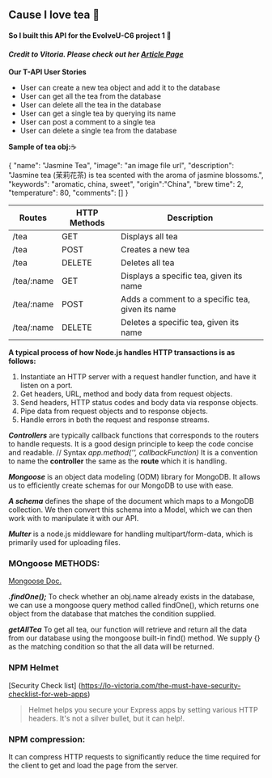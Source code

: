 ## Cause I love tea 🍵
#### So I built this API for the EvolveU-C6 project 1 🙋

#### ***Credit to Vitoria. Please check out her  [Article Page](https://lo-victoria.com/)*** 

**Our T-API User Stories**
* User can create a new tea object and add it to the database
* User can get all the tea from the database
* User can delete all the tea in the database
* User can get a single tea by querying its name
* User can post a comment to a single tea
* User can delete a single tea from the database


**Sample of tea obj:**☕

{
    "name": "Jasmine Tea",
    "image": "an image file url",
    "description": "Jasmine tea (茉莉花茶) is tea scented with the aroma of jasmine blossoms.",
    "keywords": "aromatic, china, sweet",
    "origin":"China",
    "brew time": 2,
    "temperature": 80,
    "comments": []
}

Routes     | HTTP Methods |	Description
-----------|--------------|-------------
/tea       | GET          |	Displays all tea
/tea       | POST         |	Creates a new tea
/tea       | DELETE       |	Deletes all tea
/tea/:name | GET          |	Displays a specific tea, given its name
/tea/:name | POST         |	Adds a comment to a specific tea, given its name
/tea/:name | DELETE       |	Deletes a specific tea, given its name

**A typical process of how Node.js handles HTTP transactions is as follows:**

1. Instantiate an HTTP server with a request handler function, and have it listen on a port.
2. Get headers, URL, method and body data from request objects.
3. Send headers, HTTP status codes and body data via response objects.
4. Pipe data from request objects and to response objects.
5. Handle errors in both the request and response streams.

***Controllers*** are typically callback functions that corresponds to the routers to handle requests. It is a good design principle to keep the code concise and readable.
// Syntax
*app.method('<path>', callbackFunction)*
 It is a convention to name the **controller** the same as the **route** which it is handling.

 ***Mongoose*** is an object data modeling (ODM) library for MongoDB. It allows us to efficiently create schemas for our MongoDB to use with ease.

 ***A schema*** defines the shape of the document which maps to a MongoDB collection. We then convert this schema into a Model, which we can then work with to manipulate it with our API.

 ***Multer*** is a node.js middleware for handling multipart/form-data, which is primarily used for uploading files.


### MOngoose METHODS:
[Mongoose Doc.](https://mongoosejs.com/docs/api.html#model_Model.findOne)


***.findOne();***
 To check whether an obj.name already exists in the database, we can use a mongoose query method called findOne(), which returns one object from the database that matches the condition supplied.

***getAllTea***
To get all tea, our function will retrieve and return all the data from our database using the mongoose built-in find() method. We supply {} as the matching condition so that the all data will be returned.

### NPM Helmet
[Security Check list] (https://lo-victoria.com/the-must-have-security-checklist-for-web-apps)
>Helmet helps you secure your Express apps by setting various HTTP headers. 
>It's not a silver bullet, but it can help!.


### NPM compression:
It can compress HTTP requests to significantly reduce the time required for the client to get and load the page from the server.